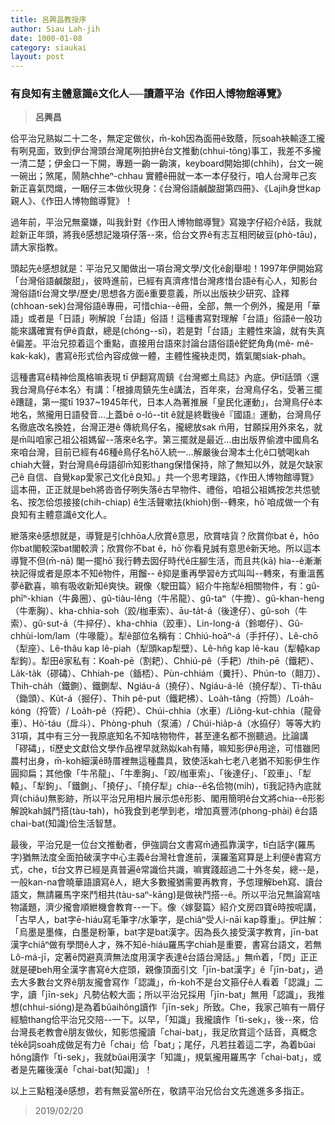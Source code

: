 ```yaml
---
title: 呂興昌教授序
author: Siau Lah-jih
date: 1000-01-08
category: siaukai
layout: post
---
```


### 有良知有主體意識ê文化人──讀蕭平治《作田人博物館導覽》
> **呂興昌**

佮平治兄熟姒二十二冬，無定定做伙，m̄-koh因為面冊ê致蔭，阮soah袂輸逐工攏有咧見面，致到伊台灣頭台灣尾咧拍拚ê台文推動(chhui-tōng)事工，我差不多攏一清二楚；伊金口一下開，專題一齣一齣演，keyboard開始揤(chhi̍h)，台文一碗一碗出；煞尾，鬧熱chheⁿ-chhau 實體ê冊就一本一本仔發行，咱人台灣年己亥新正喜氣閃熾，一睏仔三本做伙現身：《台灣俗語鹹酸甜第四冊》、《Lajih身世kap親人》、《作田人博物館導覽》！

過年前，平治兄無棄嫌，叫我針對《作田人博物館導覽》寫幾字仔紹介ê話，我就趁新正年頭，將我ê感想記幾項仔落--來，佮台文界ê有志互相罔破豆(phò-tāu)，請大家指教。

頭起先ê感想就是：平治兄又閣做出一項台灣文學/文化ê創舉啦！1997年伊開始寫「台灣俗語鹹酸甜」，彼時進前，已經有真濟疼惜台灣疼惜台語ê有心人，知影台灣俗語tī台灣文學/歷史/思想各方面ê重要意義，所以出版袂少研究、詮釋(chhoan-sek)台灣俗語ê專冊，可惜chia--ê冊，全部，無一个例外，攏是用「華語」或者是「日語」咧解說「台語」俗語！這種書寫對理解「台語」俗語ê一般功能來講確實有伊ê貢獻，總是(chóng--sī)，若是對「台語」主體性來論，就有失真ê偏差。平治兄掠着這个重點，直接用台語來討論台語俗語ê鋩鋩角角(mê- mê-kak-kak)，書寫ê形式佮內容成做一體，主體性攏袂走閃，媠氣閣siak-phah。

這種書寫ê精神佮風格嘛表現 tī 伊翻寫周鎮《台灣鄉土鳥誌》內底。伊tī話頭〈還我台灣鳥仔ê本名〉有講：「根據周鎮先生ê講法，百年來，台灣鳥仔名，受著三擺ê蹧躂，第一擺tī 1937~1945年代，日本人為著推展「皇民化運動」，台灣鳥仔ê本地名，煞攏用日語發音…上蓋bē o-ló--tit ê就是終戰後ê『國語』運動，台灣鳥仔名徹底改名換姓，台灣正港ê 傳統鳥仔名，攏總放sak m̄用，甘願採用外來名，就是m̄叫咱家己祖公祖媽留--落來ê名字。第三擺就是最近…由出版界偷渡中國鳥名來咱台灣，目前已經有46種ê鳥仔名hō͘人統一…解嚴後台灣本土化ê口號喝kah chiah大聲，對台灣鳥ê母語卻m̄知影thang保惜保持，除了無知以外，就是欠缺家己ê 自信、自覺kap愛家己文化ê良知。」共一个思考理路，《作田人博物館導覽》這本冊，正正就是beh將沓沓仔咧失落ê古早物件、禮俗，咱祖公祖媽按怎共怹號名、按怎佮怹接接(chih-chiap) ê生活聲嗽抾(khioh)倒--轉來，hō͘ 咱成做一个有良知有主體意識ê文化人。

紲落來ê感想就是，導覽是引chhōa人欣賞ê意思，欣賞啥貨？欣賞你bat ê，hōo你bat閣較深bat閣較濟；欣賞你不bat ê，hō͘ 你看見誠有意思ê新天地。所以這本導覽不但(m̄-nā) 閣一擺hō͘ 我行轉去囡仔時代ê庄腳生活，而且共(kā) hia--ê漸漸袂記得或者是原本不知ê物件，用餾-- ê抑是重再學習ê方式叫叫--轉來，有重溫舊夢ê歡喜，嘛有吸收新知ê爽快。親像〈駛田篇〉紹介牛拖犁ê相關物件，有：gû-phīⁿ-khian（牛鼻圈）、gû-tiàu-lêng（牛吊龍）、gû-taⁿ（牛擔）、gû-khan-heng（牛牽胸）、kha-chhia-soh（跤/枷車索）、āu-ta̍t-á（後達仔）、gû-soh（牛索）、gû-sut-á（牛捽仔）、kha-chhia（跤車）、Lin-long-á（鈴啷仔）、Gû-chhùi-lom/lam（牛喙籠）。犁ê部位名稱有：Chhiú-hoāⁿ-á（手扞仔）、Lê-chō（犁座）、Lê-thâu kap lê-piah（犁頭kap犁壁）、Lê-hn̂g kap lê-kau（犁轅kap犁鉤）。犁田ê家私有：Koah-pē（割耙）、Chhiú-pê（手耙）/thih-pē（鐵耙）、La̍k-ta̍k（磟碡）、Chhiah-pe（鍤桮）、Pùn-chhiám（糞扦）、Phún-to（翸刀）、Thih-cha̍h（鐵鍘）、鐵鍘犁、Ngiáu-á（撓仔）、Ngiáu-á-lê（撓仔犁）、Tî-thâu（鋤頭）、Ku̍t-á（掘仔）、Thih pê-put（鐵耙柫）、Loa̍h-tâng（捋筒）/Loa̍h-kóng（捋管）/ Loa̍h-pê（捋耙）、Chúi-chhia（水車）/Liông-kut-chhia（龍骨車）、Hò͘-táu（戽斗）、Phòng-phuh（泵浦）/ Chúi-hia̍p-á（水拹仔）等等大約31項，其中有三分一我原底知名不知啥物物件，甚至連名都不捌聽過。比論講「磟碡」，tī歷史文獻佮文學作品裡早就熟姒kah有賰，嘛知影伊ê用途，可惜雖罔農村出身，m̄-koh細漢ê時厝裡無這種農具，致使活kah七老八老猶不知影伊生作圓抑扁；其他像「牛吊龍」、「牛牽胸」、「跤/枷車索」、「後達仔」、「跤車」、「犁轅」、「犁鉤」、「鐵鍘」、「撓仔」、「撓仔犁」chia--ê名佮物(mi̍h)，tī我記持內底就齊(chiâu)無影跡，所以平治兄用相片展示怹ê形影、閣用簡明ê台文將chia--ê形影解說kah誠鬥搭(tàu-tah)，hō͘我食到老學到老，增加真豐沛(phong-phài) ê台語chai-bat(知識)佮生活智慧。

最後，平治兄是一位台文推動者，伊強調台文書寫m̄通孤靠漢字，tī白話字(羅馬字)猶無法度全面拍破漢字中心主義ê台灣社會進前，漢羅濫寫算是上利便ê書寫方式，che，tī台文界已經是真普遍ê常識佮共識，嘛實踐超過二十外冬矣，總--是，一般kan-na會曉華語讀寫ê人，絕大多數攏猶需要再教育，予怹理解beh寫、讀台語文，無請羅馬字來鬥相共(tàu-saⁿ-kāng)是做袂鬥搭--ê。所以平治兄無論寫啥物議題，濟少攏會順紲機會教育--一下。像〈嫁娶篇〉紹介文房四寶ē時按呢講，「古早人，bat字ē-hiáu寫毛筆字/水筆字，是chiâⁿ受人i-nāi kap尊重」。伊註解：「烏墨是墨條，白墨是粉筆，bat字是bat漢字。因為長久接受漢字教育，jīn-bat漢字chiâⁿ做有學問ê人才，殊不知ē-hiáu羅馬字chiah是重要，書寫台語文，若無Lô-má-jī，定著ē閃避真濟無法度用漢字表達ê台語台灣話。」無m̄着，「閃」正正就是硬beh用全漢字書寫ê大症頭，親像頂面引文「jīn-bat漢字」ê「jīn-bat」，過去大多數台文界ê朋友攏會寫作「認識」，m̄-koh不是台文箍仔ê人看着「認識」二字，讀「jīn-sek」凡勢佔較大面；所以平治兄採用「jīn-bat」無用「認識」，我推想(chhui-sióng)是為着bŭaihông讀作「jīn-sek」所致。Che，我家己嘛有一屑仔經驗thang佮平治兄交陪--一下。以早，「知識」我攏讀作「tì-sek」，後--來，佮台灣長老教會ê朋友做伙，知影怹攏讀「chai-bat」，我足欣賞這个話音，真概念te̍kê詞soah成做足有力ê「chai」佮「bat」；尾仔，凡若拄着這二字，為着bŭai hông讀作「tì-sek」，我就bŭai用漢字「知識」，規氣攏用羅馬字「chai-bat」，或者是先羅後漢ê「chai-bat(知識)」！

以上三點粗淺ê感想，若有無妥當ê所在，敬請平治兄佮台文先進進多多指正。

> 2019/02/20


